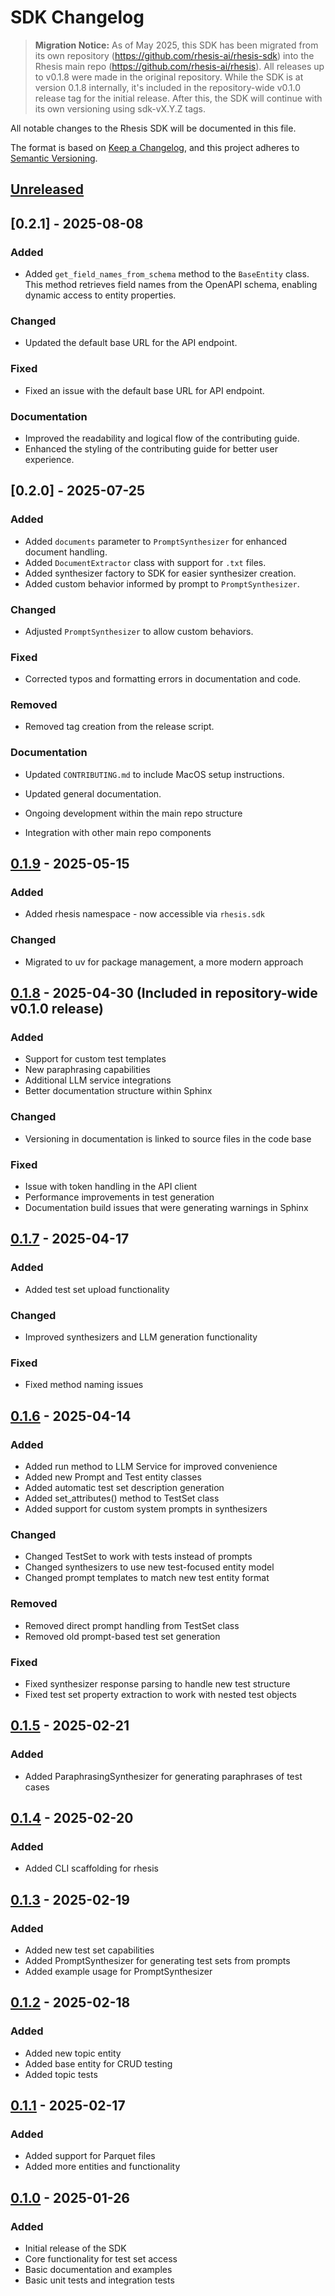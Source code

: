 # SDK Changelog

> **Migration Notice:** As of May 2025, this SDK has been migrated from its own repository 
> (https://github.com/rhesis-ai/rhesis-sdk) into the Rhesis main repo 
> (https://github.com/rhesis-ai/rhesis). All releases up to v0.1.8 were made in the original repository.
> While the SDK is at version 0.1.8 internally, it's included in the repository-wide v0.1.0 release tag
> for the initial release. After this, the SDK will continue with its own versioning using sdk-vX.Y.Z tags.

All notable changes to the Rhesis SDK will be documented in this file.

The format is based on [Keep a Changelog](https://keepachangelog.com/en/1.0.0/),
and this project adheres to [Semantic Versioning](https://semver.org/spec/v2.0.0.html).

## [Unreleased]

## [0.2.1] - 2025-08-08

### Added
- Added `get_field_names_from_schema` method to the `BaseEntity` class. This method retrieves field names from the OpenAPI schema, enabling dynamic access to entity properties.

### Changed
- Updated the default base URL for the API endpoint.

### Fixed
- Fixed an issue with the default base URL for API endpoint.

### Documentation
- Improved the readability and logical flow of the contributing guide.
- Enhanced the styling of the contributing guide for better user experience.


## [0.2.0] - 2025-07-25

### Added
- Added `documents` parameter to `PromptSynthesizer` for enhanced document handling.
- Added `DocumentExtractor` class with support for `.txt` files.
- Added synthesizer factory to SDK for easier synthesizer creation.
- Added custom behavior informed by prompt to `PromptSynthesizer`.

### Changed
- Adjusted `PromptSynthesizer` to allow custom behaviors.

### Fixed
- Corrected typos and formatting errors in documentation and code.

### Removed
- Removed tag creation from the release script.

### Documentation
- Updated `CONTRIBUTING.md` to include MacOS setup instructions.
- Updated general documentation.

- Ongoing development within the main repo structure
- Integration with other main repo components

## [0.1.9] - 2025-05-15

### Added
- Added rhesis namespace - now accessible via `rhesis.sdk`

### Changed
- Migrated to uv for package management, a more modern approach

## [0.1.8] - 2025-04-30 (Included in repository-wide v0.1.0 release)

### Added
- Support for custom test templates
- New paraphrasing capabilities
- Additional LLM service integrations
- Better documentation structure within Sphinx

### Changed
- Versioning in documentation is linked to source files in the code base

### Fixed
- Issue with token handling in the API client
- Performance improvements in test generation
- Documentation build issues that were generating warnings in Sphinx

## [0.1.7] - 2025-04-17

### Added
- Added test set upload functionality

### Changed
- Improved synthesizers and LLM generation functionality

### Fixed
- Fixed method naming issues

## [0.1.6] - 2025-04-14

### Added
- Added run method to LLM Service for improved convenience
- Added new Prompt and Test entity classes
- Added automatic test set description generation
- Added set_attributes() method to TestSet class
- Added support for custom system prompts in synthesizers

### Changed
- Changed TestSet to work with tests instead of prompts
- Changed synthesizers to use new test-focused entity model
- Changed prompt templates to match new test entity format

### Removed
- Removed direct prompt handling from TestSet class
- Removed old prompt-based test set generation

### Fixed
- Fixed synthesizer response parsing to handle new test structure
- Fixed test set property extraction to work with nested test objects

## [0.1.5] - 2025-02-21

### Added
- Added ParaphrasingSynthesizer for generating paraphrases of test cases

## [0.1.4] - 2025-02-20

### Added
- Added CLI scaffolding for rhesis

## [0.1.3] - 2025-02-19

### Added
- Added new test set capabilities
- Added PromptSynthesizer for generating test sets from prompts
- Added example usage for PromptSynthesizer

## [0.1.2] - 2025-02-18

### Added
- Added new topic entity
- Added base entity for CRUD testing
- Added topic tests

## [0.1.1] - 2025-02-17

### Added
- Added support for Parquet files
- Added more entities and functionality

## [0.1.0] - 2025-01-26

### Added
- Initial release of the SDK
- Core functionality for test set access
- Basic documentation and examples
- Basic unit tests and integration tests


[Unreleased]: https://github.com/rhesis-ai/rhesis/compare/sdk-v0.1.9...HEAD
[0.1.9]: https://github.com/rhesis-ai/rhesis/releases/tag/sdk-v0.1.9
[0.1.8]: https://github.com/rhesis-ai/rhesis-sdk/releases/tag/v0.1.8
[0.1.7]: https://github.com/rhesis-ai/rhesis-sdk/releases/tag/v0.1.7
[0.1.6]: https://github.com/rhesis-ai/rhesis-sdk/releases/tag/v0.1.6
[0.1.5]: https://github.com/rhesis-ai/rhesis-sdk/releases/tag/v0.1.5
[0.1.4]: https://github.com/rhesis-ai/rhesis-sdk/releases/tag/v0.1.4
[0.1.3]: https://github.com/rhesis-ai/rhesis-sdk/releases/tag/v0.1.3
[0.1.2]: https://github.com/rhesis-ai/rhesis-sdk/releases/tag/v0.1.2
[0.1.1]: https://github.com/rhesis-ai/rhesis-sdk/releases/tag/v0.1.1
[0.1.0]: https://github.com/rhesis-ai/rhesis-sdk/releases/tag/v0.1.0